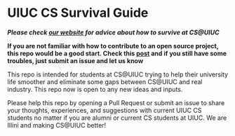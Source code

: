 # UIUC CS Survival Guide

***Please check [our website](https://uiuccssurvival.wiki/) for advice about how to survive at CS@UIUC***

**If you are not familiar with how to contribute to an open source project, this repo would be a good start. Check this [post](https://codeburst.io/a-step-by-step-guide-to-making-your-first-github-contribution-5302260a2940) and if you still have some troubles, just submit an issue and let us know**

This repo is intended for students at CS@UIUC trying to help their university life smoother and eliminate some gaps between CS@UIUC and real industry. This repo now is open to any new ideas and inputs.

Please help this repo by opening a Pull Request or submit an issue to share your thoughts, experiences, and suggestions with current UIUC CS students no matter if you are alumni or current CS students at UIUC. We are Illini and making CS@UIUC better!
